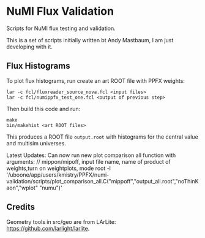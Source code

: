 NuMI Flux Validation
====================
Scripts for NuMI flux testing and validation.

This is a set of scripts initially written bt Andy Mastbaum, I am just developing
with it. 

Flux Histograms
---------------
To plot flux histograms, run create an art ROOT file with PPFX weights:

    lar -c fcl/fluxreader_source_nova.fcl <input files>
    lar -c fcl/numippfx_test_one.fcl <output of previous step>

Then build this code and run:

    make
    bin/makehist <art ROOT files>

This produces a ROOT file `output.root` with histograms for the central value
and multisim universes.


Latest Updates:
Can now run new plot comparison all function with arguments:
// mippon/mipoff, input file name, name of product of weights,turn on weightplots,  mode 
	root -l '/uboone/app/users/kmistry/PPFX/numi-validation/scripts/plot_comparison_all.C("mippoff","output_all.root","noThinKaon","wplot" "numu")'


Credits
-------
Geometry tools in src/geo are from LArLite: https://github.com/larlight/larlite.

